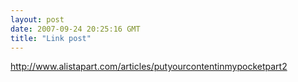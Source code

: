 ```yaml
---
layout: post
date: 2007-09-24 20:25:16 GMT
title: "Link post"
---
```

<http://www.alistapart.com/articles/putyourcontentinmypocketpart2>


